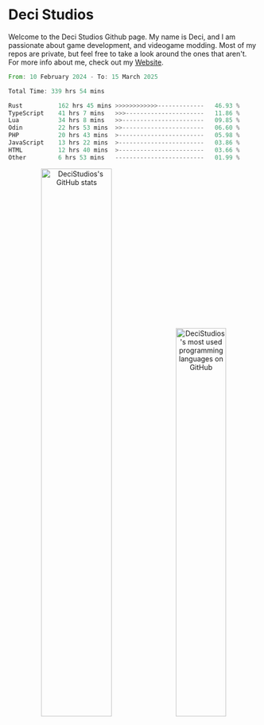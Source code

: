 # Deci Studios
Welcome to the Deci Studios Github page. My name is Deci, and I am passionate about game development, and videogame modding. Most of my repos are private, but feel free to take a look around the ones that aren't.
For more info about me, check out my <a href="https://decidev.co.uk" target="_blank">Website</a>.
<!--START_SECTION:waka-->

```rust
From: 10 February 2024 - To: 15 March 2025

Total Time: 339 hrs 54 mins

Rust          162 hrs 45 mins >>>>>>>>>>>>-------------   46.93 %
TypeScript    41 hrs 7 mins   >>>----------------------   11.86 %
Lua           34 hrs 8 mins   >>-----------------------   09.85 %
Odin          22 hrs 53 mins  >>-----------------------   06.60 %
PHP           20 hrs 43 mins  >------------------------   05.98 %
JavaScript    13 hrs 22 mins  >------------------------   03.86 %
HTML          12 hrs 40 mins  >------------------------   03.66 %
Other         6 hrs 53 mins   -------------------------   01.99 %
```

<!--END_SECTION:waka-->
<p align="center">
  <a href="https://github.com/anuraghazra/github-readme-stats" target="_blank"><img src="https://github-readme-stats.vercel.app/api?username=decistudios&show_icons=true&count_private=true&theme=omni&hide_border=true" alt="DeciStudios's GitHub stats" width="53.1%" /></a>
  <a href="https://github.com/anuraghazra/github-readme-stats" target="_blank"><img width="44.7%" src="https://github-readme-stats.vercel.app/api/top-langs/?username=decistudios&theme=omni&layout=compact&hide_border=true&langs_count=6" alt="DeciStudios's most used programming languages on GitHub" /></a>
</p>


